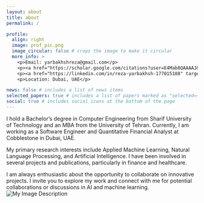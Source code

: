 ```yaml
---
layout: about
title: about
permalink: /

profile:
  align: right
  image: prof_pic.png
  image_circular: false # crops the image to make it circular
  more_info: >
    <p>Email: yarbakhshreza@gmail.com</p>
    <p><a href="https://scholar.google.com/citations?user=E4Mab8QAAAAJ&hl=en" target="_blank">Google Scholar Profile</a></p>
    <p><a href="https://linkedin.com/in/reza-yarbakhsh-177015188" target="_blank">LinkedIn Profile</a></p>
    <p>Location: Dubai, UAE</p>

news: false # includes a list of news items
selected_papers: true # includes a list of papers marked as "selected={true}"
social: true # includes social icons at the bottom of the page
---
```


I hold a Bachelor’s degree in Computer Engineering from Sharif University of Technology and an MBA from the University of Tehran. Currently, I am working as a Software Engineer and Quantitative Financial Analyst at Cobblestone in Dubai, UAE.

My primary research interests include Applied Machine Learning, Natural Language Processing, and Artificial Intelligence. I have been involved in several projects and publications, particularly in finance and healthcare.

I am always enthusiastic about the opportunity to collaborate on innovative projects. I invite you to explore my work and connect with me for potential collaborations or discussions in AI and machine learning.
![My Image Description](assets/img/Journey.jpg)
